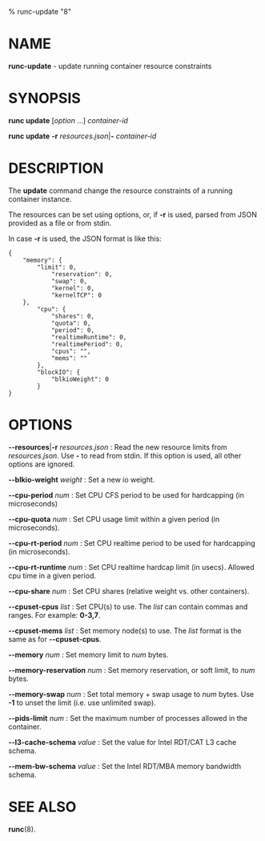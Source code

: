 % runc-update "8"

# NAME
**runc-update** - update running container resource constraints

# SYNOPSIS
**runc update** [_option_ ...] _container-id_

**runc update** **-r** _resources.json_|**-**  _container-id_

# DESCRIPTION
The **update** command change the resource constraints of a running container
instance.

The resources can be set using options, or, if **-r** is used, parsed from JSON
provided as a file or from stdin.

In case **-r** is used, the JSON format is like this:

	{
		"memory": {
			"limit": 0,
				"reservation": 0,
				"swap": 0,
				"kernel": 0,
				"kernelTCP": 0
		},
			"cpu": {
				"shares": 0,
				"quota": 0,
				"period": 0,
				"realtimeRuntime": 0,
				"realtimePeriod": 0,
				"cpus": "",
				"mems": ""
			},
			"blockIO": {
				"blkioWeight": 0
			}
	}

# OPTIONS
**--resources**|**-r** _resources.json_
: Read the new resource limits from _resources.json_. Use **-** to read from
stdin. If this option is used, all other options are ignored.

**--blkio-weight** _weight_
: Set a new io weight.

**--cpu-period** _num_
: Set CPU CFS period to be used for hardcapping (in microseconds)

**--cpu-quota** _num_
: Set CPU usage limit within a given period (in microseconds).

**--cpu-rt-period** _num_
: Set CPU realtime period to be used for hardcapping (in microseconds).

**--cpu-rt-runtime** _num_
: Set CPU realtime hardcap limit (in usecs). Allowed cpu time in a given period.

**--cpu-share** _num_
: Set CPU shares (relative weight vs. other containers).

**--cpuset-cpus** _list_
: Set CPU(s) to use. The _list_ can contain commas and ranges. For example:
**0-3,7**.

**--cpuset-mems** _list_
: Set memory node(s) to use. The _list_ format is the same as for
**--cpuset-cpus**.

**--memory** _num_
: Set memory limit to _num_ bytes.

**--memory-reservation** _num_
: Set memory reservation, or soft limit, to _num_ bytes.

**--memory-swap** _num_
: Set total memory + swap usage to _num_ bytes. Use **-1** to unset the limit
(i.e. use unlimited swap).

**--pids-limit** _num_
: Set the maximum number of processes allowed in the container.

**--l3-cache-schema** _value_
: Set the value for Intel RDT/CAT L3 cache schema.

**--mem-bw-schema** _value_
: Set the Intel RDT/MBA memory bandwidth schema.

# SEE ALSO

**runc**(8).
